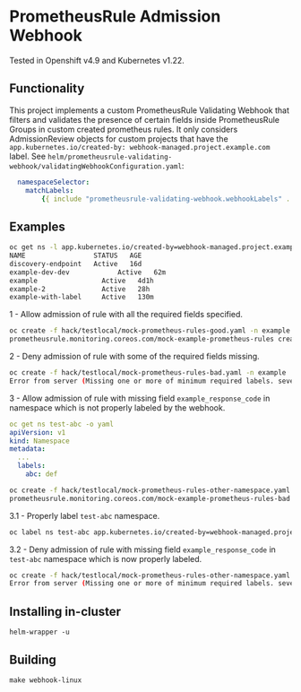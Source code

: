 # PrometheusRule Admission Webhook

Tested in Openshift v4.9 and Kubernetes v1.22.

## Functionality

This project implements a custom PrometheusRule Validating Webhook that filters and validates the presence of certain fields inside PrometheusRule Groups in custom created prometheus rules.
It only considers AdmissionReview objects for custom projects that have the `app.kubernetes.io/created-by: webhook-managed.project.example.com` label.
See `helm/prometheusrule-validating-webhook/validatingWebhookConfiguration.yaml`:

```yaml
  namespaceSelector:
    matchLabels:
        {{ include "prometheusrule-validating-webhook.webhookLabels" . }}
```


## Examples

```bash
oc get ns -l app.kubernetes.io/created-by=webhook-managed.project.example.com
NAME                 STATUS   AGE
discovery-endpoint   Active   16d
example-dev-dev            Active   62m
example                Active   4d1h
example-2              Active   28h
example-with-label     Active   130m
```

1 - Allow admission of rule with all the required fields specified.

```bash
oc create -f hack/testlocal/mock-prometheus-rules-good.yaml -n example
prometheusrule.monitoring.coreos.com/mock-example-prometheus-rules created
```

2 - Deny admission of rule with some of the required fields missing.

```bash
oc create -f hack/testlocal/mock-prometheus-rules-bad.yaml -n example
Error from server (Missing one or more of minimum required labels. severity: false, example_response_code: false, example_alerting_email: true): error when creating "hack/testlocal/mock-prometheus-rules-bad.yaml": admission webhook "prometheusrule-validating-webhook.example.com" denied the request: Missing one or more of minimum required labels. severity: false, example_response_code: false, example_alerting_email: true
```

3 - Allow admission of rule with missing field `example_response_code` in namespace which is not properly labeled by the webhook.

```yaml
oc get ns test-abc -o yaml
apiVersion: v1
kind: Namespace
metadata:
  ...
  labels:
    abc: def
```

```bash
oc create -f hack/testlocal/mock-prometheus-rules-other-namespace.yaml -n test-abc
prometheusrule.monitoring.coreos.com/mock-example-prometheus-rules-bad created
```

3.1 - Properly label `test-abc` namespace.

```bash
oc label ns test-abc app.kubernetes.io/created-by=webhook-managed.project.example.com
```

3.2 - Deny admission of rule with missing field `example_response_code` in `test-abc` namespace which is now properly labeled.

```bash
oc create -f hack/testlocal/mock-prometheus-rules-other-namespace.yaml -n test-abc
Error from server (Missing one or more of minimum required labels. severity: true, example_response_code: false, example_alerting_email: true): error when creating "hack/testlocal/mock-prometheus-rules-other-namespace.yaml": admission webhook "prometheusrule-validating-webhook.example.com" denied the request: Missing one or more of minimum required labels. severity: true, example_response_code: false, example_alerting_email: true
```

## Installing in-cluster

`helm-wrapper -u`

## Building

`make webhook-linux`
